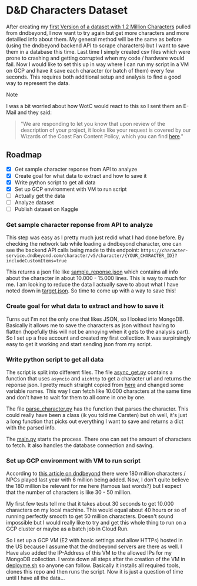 # D&D Characters Dataset

After creating my [first Version of a dataset with 1.2 Million Characters](https://www.kaggle.com/datasets/maximebonnin/dnd-characters-test) pulled from dndbeyond, I now want to try again but get more characters and more detailled info about them. My general method will be the same as before (using the dndbeyond backend API to scrape characters) but I want to save them in a database this time. Last time I simply created csv files which were prone to crashing and getting corrupted when my code / hardware would fail. Now I would like to set this up in way where I can run my script in a VM on GCP and have it save each character (or batch of them) every few seconds. This requires both additional setup and analysis to find a good way to represent the data.

> [!NOTE]
> I was a bit worried about how WotC would react to this so I sent them an E-Mail and they said: 
>>"We are responding to let you know that upon review of the description of your project, it looks like your request is covered by our Wizards of the Coast Fan Content Policy, which you can find [here](https://company.wizards.com/en/legal/fancontentpolicy)."

## Roadmap
- [x] Get sample character reponse from API to analyze
- [x] Create goal for what data to extract and how to save it
- [X] Write python script to get all data
- [X] Set up GCP environment with VM to run script
- [ ] Actually get the data
- [ ] Analyze dataset
- [ ] Publish dataset on Kaggle

### Get sample character reponse from API to analyze
This step was easy as I pretty much just redid what I had done before. By checking the network tab while loading a dndbeyond character, one can see the backend API calls being made to this endpoint: ```https://character-service.dndbeyond.com/character/v5/character/{YOUR_CHARACTER_ID}?includeCustomItems=true```

This returns a json file like [sample_reponse.json](sample_reponse.json) which contains all info about the character in about 10.000 - 15.000 lines. This is way to much for me. I am looking to reduce the data I actually save to about what I have noted down in [target.json](target.json). So time to come up with a way to save this!

### Create goal for what data to extract and how to save it
Turns out I'm not the only one that likes JSON, so I looked into MongoDB. Basically it allows me to save the characters as json without having to flatten (hopefully this will not be annoying when it gets to the analysis part). So I set up a free account and created my first collection. It was surpirsingly easy to get it working and start sending json from my script. 

### Write python script to get all data
The script is split into different files. The file [async_get.py](async_get.py) contains a function that uses ```asyncio``` and ```aiohttp``` to get a character url and returns the reponse json. I pretty much straight copied from [here](https://stackoverflow.com/questions/53021448/multiple-async-requests-simultaneously) and changed some variable names. This way I can fetch like 10.000 characters at the same time and don't have to wait for them to all come in one by one.

The file [parse_character.py](parse_character.py) has the function that parses the character. This could really have been a class (ik you told me Carsten) but oh well, it's just a long function that picks out everything I want to save and returns a dict with the parsed info.

The [main.py](main.py) starts the process. There one can set the amount of characters to fetch. It also handles the database connection and saving.

### Set up GCP environment with VM to run script
According to [this article on dndbeyond](https://www.dndbeyond.com/posts/1648-2023-unrolled-a-look-back-at-a-year-of-adventure?page=5) there were 180 million characters / NPCs played last year with 6 million being added. Now, I don't quite believe the 180 million be relevant for me here (famous last words?) but I expect that the number of characters is like 30 - 50 million.

My first few tests tell me that it takes about 30 seconds to get 10.000 characters on my local machine. This would equal about 40 hours or so of running perfectly smooth to get 50 million characters. Doesn't sound impossible but I would really like to try and get this whole thing to run on a GCP cluster or maybe as a batch job in Cloud Run. 

So I set up a GCP VM (E2 with basic settings and allow HTTPs) hosted in the US because I assume that the dndbeyond servers are there as well. I Have also added the IP-Address of this VM to the allowed IPs for my MongoDB collection. I wrote down all steps after the creation of the VM in [deployme.sh](deployme.sh) so anyone can follow. Basically it installs all required tools, clones this repo and then runs the script. Now it is just a question of time until I have all the data...

